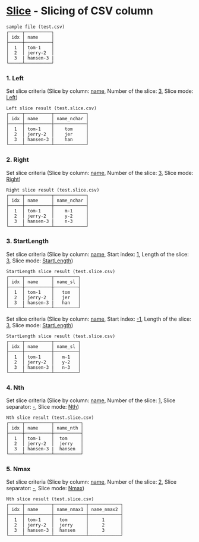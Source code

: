 # [Slice](../src-tauri/src/lib/command/slice.rs) - Slicing of CSV column

```
sample file (test.csv)
┌─────┬──────────┐
│ idx │ name     │
├─────┼──────────┤
│  1  │ tom-1    │
│  2  │ jerry-2  │
│  3  | hansen-3 |
└─────┴──────────┘
```


### 1. Left

Set slice criteria (Slice by column: <u>name</u>, Number of the slice: <u>3</u>, Slice mode: <u>Left</u>)

```
Left slice result (test.slice.csv)
┌─────┬──────────┬────────────┐
│ idx │ name     │ name_nchar │
├─────┼──────────┼────────────┤
│  1  │ tom-1    │    tom     │
│  2  │ jerry-2  │    jer     │
│  3  | hansen-3 |    han     │
└─────┴──────────┴────────────┘
```


### 2. Right

Set slice criteria (Slice by column: <u>name</u>, Number of the slice: <u>3</u>, Slice mode: <u>Right</u>)

```
Right slice result (test.slice.csv)
┌─────┬──────────┬────────────┐
│ idx │ name     │ name_nchar │
├─────┼──────────┼────────────┤
│  1  │ tom-1    │    m-1     │
│  2  │ jerry-2  │    y-2     │
│  3  | hansen-3 |    n-3     │
└─────┴──────────┴────────────┘
```


### 3. StartLength

Set slice criteria (Slice by column: <u>name</u>, Start index: <u>1</u>, Length of the slice: <u>3</u>, Slice mode: <u>StartLength</u>)

```
StartLength slice result (test.slice.csv)
┌─────┬──────────┬─────────┐
│ idx │ name     │ name_sl │
├─────┼──────────┼─────────┤
│  1  │ tom-1    │   tom   │
│  2  │ jerry-2  │   jer   │
│  3  | hansen-3 |   han   │
└─────┴──────────┴─────────┘
```

Set slice criteria (Slice by column: <u>name</u>, Start index: <u>-1</u>, Length of the slice: <u>3</u>, Slice mode: <u>StartLength</u>)

```
StartLength slice result (test.slice.csv)
┌─────┬──────────┬─────────┐
│ idx │ name     │ name_sl │
├─────┼──────────┼─────────┤
│  1  │ tom-1    │   m-1   │
│  2  │ jerry-2  │   y-2   │
│  3  | hansen-3 |   n-3   │
└─────┴──────────┴─────────┘
```


### 4. Nth

Set slice criteria (Slice by column: <u>name</u>, Number of the slice: <u>1</u>, Slice separator: <u>-</u>, Slice mode: <u>Nth</u>)

```
Nth slice result (test.slice.csv)
┌─────┬──────────┬──────────┐
│ idx │ name     │ name_nth │
├─────┼──────────┼──────────┤
│  1  │ tom-1    │  tom     │
│  2  │ jerry-2  │  jerry   │
│  3  | hansen-3 |  hansen  │
└─────┴──────────┴──────────┘
```


### 5. Nmax

Set slice criteria (Slice by column: <u>name</u>, Number of the slice: <u>2</u>, Slice separator: <u>-</u>, Slice mode: <u>Nmax</u>)

```
Nth slice result (test.slice.csv)
┌─────┬──────────┬────────────┬────────────┐
│ idx │ name     │ name_nmax1 │ name_nmax2 │
├─────┼──────────┼────────────┼────────────┤
│  1  │ tom-1    │  tom       │     1      │
│  2  │ jerry-2  │  jerry     │     2      │
│  3  | hansen-3 |  hansen    │     3      │
└─────┴──────────┴────────────┴────────────┘
```